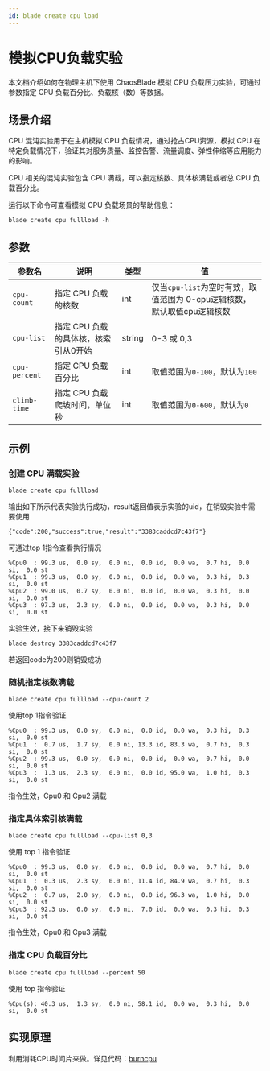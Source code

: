 ```yaml
---
id: blade create cpu load 
---
```


# 模拟CPU负载实验
本文档介绍如何在物理主机下使用 ChaosBlade 模拟 CPU 负载压力实验，可通过参数指定 CPU 负载百分比、负载核（数）等数据。

## 场景介绍
CPU 混沌实验用于在主机模拟 CPU 负载情况，通过抢占CPU资源，模拟 CPU 在特定负载情况下，验证其对服务质量、监控告警、流量调度、弹性伸缩等应用能力的影响。

CPU 相关的混沌实验包含 CPU 满载，可以指定核数、具体核满载或者总 CPU 负载百分比。

运行以下命令可查看模拟 CPU 负载场景的帮助信息：
```
blade create cpu fullload -h
```


## 参数

| 参数名               | 说明                    | 类型     | 值                                                 |
|-------------------|-----------------------|--------|---------------------------------------------------|
| ```cpu-count```   | 指定 CPU 负载的核数          | int    | 仅当```cpu-list```为空时有效，取值范围为 0-cpu逻辑核数，默认取值cpu逻辑核数 |
| ```cpu-list```    | 指定 CPU 负载的具体核，核索引从0开始 | string | 0-3 或 0,3                                         |
| ```cpu-percent``` | 指定 CPU 负载百分比          | int    | 取值范围为```0-100```，默认为```100```                     | 
| ```climb-time```  | 指定 CPU 负载爬坡时间，单位秒     | int    | 取值范围为```0-600```，默认为```0```                       |



## 示例
### 创建 CPU 满载实验
```
blade create cpu fullload
```
输出如下所示代表实验执行成功，result返回值表示实验的uid，在销毁实验中需要使用
```
{"code":200,"success":true,"result":"3383caddcd7c43f7"}
```
可通过top 1指令查看执行情况
```
%Cpu0  : 99.3 us,  0.0 sy,  0.0 ni,  0.0 id,  0.0 wa,  0.7 hi,  0.0 si,  0.0 st
%Cpu1  : 99.3 us,  0.0 sy,  0.0 ni,  0.0 id,  0.0 wa,  0.3 hi,  0.3 si,  0.0 st
%Cpu2  : 99.0 us,  0.7 sy,  0.0 ni,  0.0 id,  0.0 wa,  0.3 hi,  0.0 si,  0.0 st
%Cpu3  : 97.3 us,  2.3 sy,  0.0 ni,  0.0 id,  0.0 wa,  0.3 hi,  0.0 si,  0.0 st
```
实验生效，接下来销毁实验
```
blade destroy 3383caddcd7c43f7
```
若返回code为200则销毁成功

### 随机指定核数满载

```
blade create cpu fullload --cpu-count 2
```

使用top 1指令验证
```
%Cpu0  : 99.3 us,  0.0 sy,  0.0 ni,  0.0 id,  0.0 wa,  0.3 hi,  0.3 si,  0.0 st
%Cpu1  :  0.7 us,  1.7 sy,  0.0 ni, 13.3 id, 83.3 wa,  0.7 hi,  0.3 si,  0.0 st
%Cpu2  : 99.3 us,  0.0 sy,  0.0 ni,  0.0 id,  0.0 wa,  0.7 hi,  0.0 si,  0.0 st
%Cpu3  :  1.3 us,  2.3 sy,  0.0 ni,  0.0 id, 95.0 wa,  1.0 hi,  0.3 si,  0.0 st
```

指令生效，Cpu0 和 Cpu2 满载

### 指定具体索引核满载

```
blade create cpu fullload --cpu-list 0,3
```

使用 top 1 指令验证

```
%Cpu0  : 99.3 us,  0.0 sy,  0.0 ni,  0.0 id,  0.0 wa,  0.7 hi,  0.0 si,  0.0 st
%Cpu1  :  0.3 us,  2.3 sy,  0.0 ni, 11.4 id, 84.9 wa,  0.7 hi,  0.3 si,  0.0 st
%Cpu2  :  0.7 us,  2.0 sy,  0.0 ni,  0.0 id, 96.3 wa,  1.0 hi,  0.0 si,  0.0 st
%Cpu3  : 92.3 us,  0.0 sy,  0.0 ni,  7.0 id,  0.0 wa,  0.3 hi,  0.3 si,  0.0 st
```

指令生效，Cpu0 和 Cpu3 满载


### 指定 CPU 负载百分比
```
blade create cpu fullload --percent 50
```

使用 top 指令验证

```
%Cpu(s): 40.3 us,  1.3 sy,  0.0 ni, 58.1 id,  0.0 wa,  0.3 hi,  0.0 si,  0.0 st
```

## 实现原理
利用消耗CPU时间片来做。详见代码：[burncpu](https://github.com/chaosblade-io/chaosblade-exec-os/blob/master/exec/bin/burncpu/burncpu.go)
